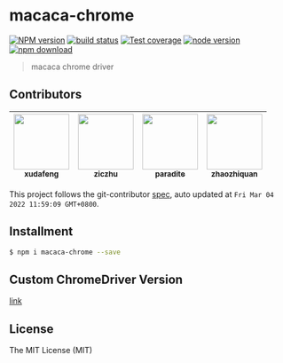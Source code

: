 # macaca-chrome

[![NPM version][npm-image]][npm-url]
[![build status][travis-image]][travis-url]
[![Test coverage][coveralls-image]][coveralls-url]
[![node version][node-image]][node-url]
[![npm download][download-image]][download-url]

[npm-image]: https://img.shields.io/npm/v/macaca-chrome.svg
[npm-url]: https://npmjs.org/package/macaca-chrome
[travis-image]: https://img.shields.io/travis/macacajs/macaca-chrome.svg
[travis-url]: https://travis-ci.org/macacajs/macaca-chrome
[coveralls-image]: https://img.shields.io/coveralls/macacajs/macaca-chrome.svg
[coveralls-url]: https://coveralls.io/r/macacajs/macaca-chrome?branch=master
[node-image]: https://img.shields.io/badge/node.js-%3E=_7-green.svg
[node-url]: http://nodejs.org/download/
[download-image]: https://img.shields.io/npm/dm/macaca-chrome.svg
[download-url]: https://npmjs.org/package/macaca-chrome

> macaca chrome driver

<!-- GITCONTRIBUTOR_START -->

## Contributors

|[<img src="https://avatars.githubusercontent.com/u/1011681?v=4" width="100px;"/><br/><sub><b>xudafeng</b></sub>](https://github.com/xudafeng)<br/>|[<img src="https://avatars.githubusercontent.com/u/1044425?v=4" width="100px;"/><br/><sub><b>ziczhu</b></sub>](https://github.com/ziczhu)<br/>|[<img src="https://avatars.githubusercontent.com/u/1209810?v=4" width="100px;"/><br/><sub><b>paradite</b></sub>](https://github.com/paradite)<br/>|[<img src="https://avatars.githubusercontent.com/u/25030068?v=4" width="100px;"/><br/><sub><b>zhaozhiquan</b></sub>](https://github.com/zhaozhiquan)<br/>|
| :---: | :---: | :---: | :---: |


This project follows the git-contributor [spec](https://github.com/xudafeng/git-contributor), auto updated at `Fri Mar 04 2022 11:59:09 GMT+0800`.

<!-- GITCONTRIBUTOR_END -->

## Installment

```bash
$ npm i macaca-chrome --save
```

## Custom ChromeDriver Version

[link](//github.com/macacajs/macaca-chromedriver#custom-version)

## License

The MIT License (MIT)

